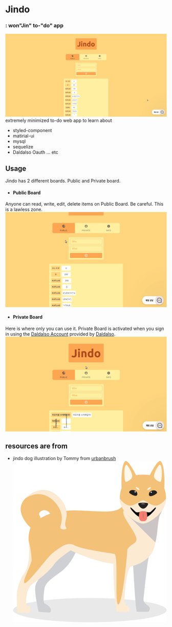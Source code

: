# Jindo
### : won"Jin" to-"do" app


![preview](./etc/readmePreview/01.png)
extremely minimized to-do web app to learn about
* styled-component
* matirial-ui
* mysql
* sequelize
* Daldalso Oauth
... etc

## Usage
Jindo has 2 different boards. Public and Private board. 
* #### Public Board
Anyone can read, write, edit, delete items on Public Board. Be careful. This is a lawless zone.
![public board preview](./etc/readmePreview/02.gif)

* #### Private Board 
Here is where only you can use it. Private Board is activated when you sign in using the [Daldalso Account](https://daldal.so) provided by [Daldalso](https://daldal.so).
![private board preview](./etc/readmePreview/03.gif)


## resources are from

* jindo dog illustration by Tommy from [urbanbrush](https://www.urbanbrush.net/downloads/%EC%A7%84%EB%8F%97%EA%B0%9C-%EC%9D%BC%EB%9F%AC%EC%8A%A4%ED%8A%B8-ai-%EB%AC%B4%EB%A3%8C%EB%8B%A4%EC%9A%B4%EB%A1%9C%EB%93%9C-jindo-dog/)
![jindodog](./etc/readmePreview/jindodog.png)
